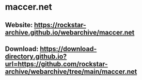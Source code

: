 # maccer.net

## Website: https://rockstar-archive.github.io/webarchive/maccer.net

## Download: https://download-directory.github.io?url=https://github.com/rockstar-archive/webarchive/tree/main/maccer.net
